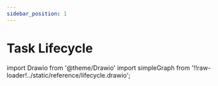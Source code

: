 ```yaml
---
sidebar_position: 1
---
```


# Task Lifecycle

import Drawio from '@theme/Drawio'
import simpleGraph from '!!raw-loader!../static/reference/lifecycle.drawio';



<Drawio content={simpleGraph} />
